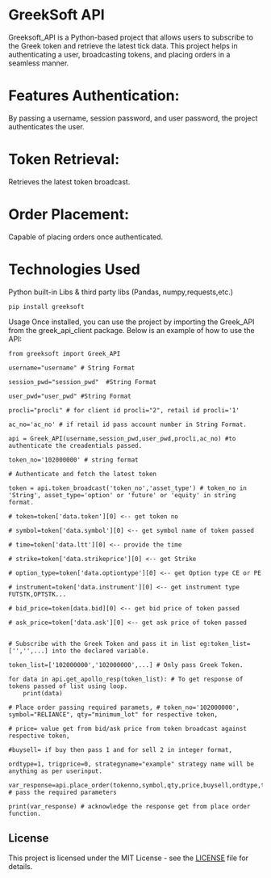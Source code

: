 # GreekSoft API
Greeksoft_API is a Python-based project that allows users to subscribe to the Greek token and retrieve the latest tick data. This project helps in authenticating a user, broadcasting tokens, and placing orders in a seamless manner.

# Features Authentication: 
By passing a username, session password, and user password, the project authenticates the user.
# Token Retrieval: 
Retrieves the latest token broadcast.
# Order Placement: 
Capable of placing orders once authenticated.

# Technologies Used
Python built-in Libs & third party libs (Pandas, numpy,requests,etc.)
```
pip install greeksoft
```

Usage
Once installed, you can use the project by importing the Greek_API from the greek_api_client package. Below is an example of how to use the API:

```
from greeksoft import Greek_API

username="username" # String Format

session_pwd="session_pwd"  #String Format

user_pwd="user_pwd" #String Format

procli="procli" # for client id procli="2", retail id procli='1'

ac_no='ac_no' # if retail id pass account number in String Format. 

api = Greek_API(username,session_pwd,user_pwd,procli,ac_no) #to authenticate the creadentials passed.

token_no='102000000' # string format

# Authenticate and fetch the latest token

token = api.token_broadcast('token_no','asset_type') # token_no in 'String', asset_type='option' or 'future' or 'equity' in string format.

# token=token['data.token'][0] <-- get token no

# symbol=token['data.symbol'][0] <-- get symbol name of token passed

# time=token['data.ltt'][0] <-- provide the time

# strike=token['data.strikeprice'][0] <-- get Strike 

# option_type=token['data.optiontype'][0] <-- get Option type CE or PE

# instrument=token['data.instrument'][0] <-- get instrument type FUTSTK,OPTSTK...

# bid_price=token[data.bid][0] <-- get bid price of token passed 

# ask_price=token['data.ask'][0] <-- get ask price of token passed


# Subscribe with the Greek Token and pass it in list eg:token_list=['','',...] into the declared variable. 

token_list=['102000000','102000000',...] # Only pass Greek Token.

for data in api.get_apollo_resp(token_list): # To get response of tokens passed of list using loop.
    print(data)
    
# Place order passing required paramets, # token_no='102000000', symbol="RELIANCE", qty="minimum_lot" for respective token,

# price= value get from bid/ask price from token broadcast against respective token,

#buysell= if buy then pass 1 and for sell 2 in integer format,

ordtype=1, trigprice=0, strategyname="example" strategy name will be anything as per userinput.

var_response=api.place_order(tokenno,symbol,qty,price,buysell,ordtype,trigprice,strategyname) # pass the required parameters
 
print(var_response) # acknowledge the response get from place order function.
```

## License

This project is licensed under the MIT License - see the [LICENSE](LICENSE) file for details.




